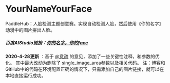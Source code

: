# YourNameYourFace
PaddleHub：人脸检测主题创意赛。实现自动检测人脸，然后使用《你的名字》动漫中的图片拼出人脸。

##### 百度AIStudio链接：[你的名字，你的face](https://aistudio.baidu.com/aistudio/projectdetail/429090)
**2020-4-28更新** ：基于 [@意疏](https://me.csdn.net/sinat_35907936) 的意见，添加了一些关键性注释，和参数的优化。
其中最大改动为删除了 single_image_area参数以及相关代码。 
注：博客和GitHub中的代码在环境配置正确的情况下，只需添加自己的图片链接，就可以在本地直接运行成功。
